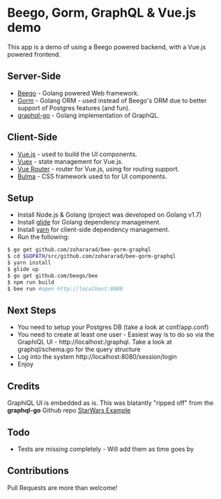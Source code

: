 # Beego, Gorm, GraphQL & Vue.js demo

This app is a demo of using a Beego powered backend, with a Vue.js powered frontend.

## Server-Side

* [Beego](https://beego.me/) - Golang powered Web framework.
* [Gorm](http://jinzhu.me/gorm) - Golang ORM - used instead of Beego's ORM due to better support of Postgres features (and fun).
* [graphql-go](https://github.com/neelance/graphql-go) - Golang implementation of GraphQL.

## Client-Side

* [Vue.js](http://vuejs.org/) - used to build the UI components.
* [Vuex](http://vuex.vuejs.org/) - state management for Vue.js.
* [Vue Router](http://router.vuejs.org/) - router for Vue.js, using for routing support.
* [Bulma](http://bulma.io/) - CSS framework used to for UI components.

## Setup

* Install Node.js & Golang (project was developed on Golang v1.7)
* Install [glide](https://glide.sh/) for Golang dependency management.
* Install [yarn](https://yarnpkg.com/) for client-side dependency management.
* Run the following:

```bash
$ go get github.com/zohararad/bee-gorm-graphql
$ cd $GOPATH/src/github.com/zohararad/bee-gorm-graphql
$ yarn install
$ glide up
$ go get github.com/beego/bee
$ npm run build
$ bee run #open http://localhost:8080
```

## Next Steps

* You need to setup your Postgres DB (take a look at conf/app.conf)
* You need to create at least one user - Easiest way is to do so via the GraphiQL UI - http://localhost:/graphql. Take a look at graphql/schema.go for the query structure
* Log into the system http://localhost:8080/session/login
* Enjoy

## Credits

GraphiQL UI is embedded as is. This was blatantly "ripped off" from the **graphql-go** Github repo [StarWars Example](https://github.com/neelance/graphql-go/blob/master/example/starwars/server/server.go)

## Todo

* Tests are missing completely - Will add them as time goes by

## Contributions

Pull Requests are more than welcome!
